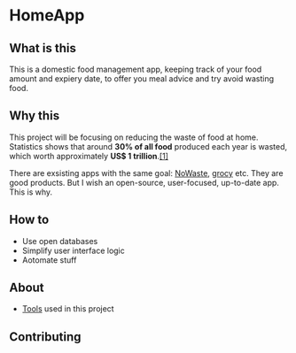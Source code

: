 # HomeApp

## What is this

This is a domestic food management app, keeping track of your food amount and expiery date, to offer you meal advice and try avoid wasting food.

## Why this

This project will be focusing on reducing the waste of food at home. Statistics shows that around **30% of all food** produced each year is wasted, which worth approximately **US$ 1 trillion**.[[1]](https://www.wfp.org/stories/5-facts-about-food-waste-and-hunger)

There are exsisting apps with the same goal: [NoWaste](https://www.nowasteapp.com), [grocy](https://github.com/grocy/grocy) etc. They are good products. But I wish an open-source, user-focused, up-to-date app. This is why.

## How to

- Use open databases
- Simplify user interface logic
- Aotomate stuff

## About

- [Tools](about/tools.md) used in this project

## Contributing
